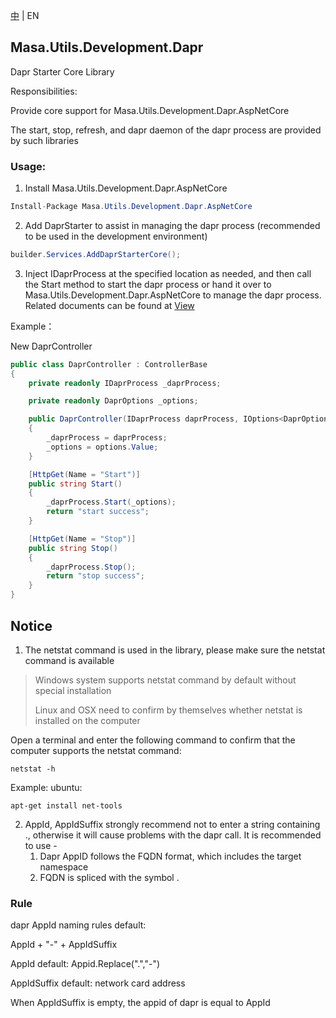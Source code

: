 [中](README.zh-CN.md) | EN

## Masa.Utils.Development.Dapr

Dapr Starter Core Library

Responsibilities:

Provide core support for Masa.Utils.Development.Dapr.AspNetCore

The start, stop, refresh, and dapr daemon of the dapr process are provided by such libraries

### Usage:

1. Install Masa.Utils.Development.Dapr.AspNetCore
``` C#
Install-Package Masa.Utils.Development.Dapr.AspNetCore
```

2. Add DaprStarter to assist in managing the dapr process (recommended to be used in the development environment)

``` C#
builder.Services.AddDaprStarterCore();
```

3. Inject IDaprProcess at the specified location as needed, and then call the Start method to start the dapr process or hand it over to Masa.Utils.Development.Dapr.AspNetCore to manage the dapr process. Related documents can be found at [View](../Masa.Utils.Development.Dapr.AspNetCore/README.md)

Example：

New DaprController

``` C# DaprController.cs
public class DaprController : ControllerBase
{
    private readonly IDaprProcess _daprProcess;

    private readonly DaprOptions _options;

    public DaprController(IDaprProcess daprProcess, IOptions<DaprOptions> options)
    {
        _daprProcess = daprProcess;
        _options = options.Value;
    }

    [HttpGet(Name = "Start")]
    public string Start()
    {
        _daprProcess.Start(_options);
        return "start success";
    }

    [HttpGet(Name = "Stop")]
    public string Stop()
    {
        _daprProcess.Stop();
        return "stop success";
    }
}
```

## Notice

1. The netstat command is used in the library, please make sure the netstat command is available

> Windows system supports netstat command by default without special installation
>
> Linux and OSX need to confirm by themselves whether netstat is installed on the computer

Open a terminal and enter the following command to confirm that the computer supports the netstat command:

````
netstat -h
````

Example: ubuntu:

````
apt-get install net-tools
````

2. AppId, AppIdSuffix strongly recommend not to enter a string containing ., otherwise it will cause problems with the dapr call. It is recommended to use -
    1. Dapr AppID follows the FQDN format, which includes the target namespace
    2. FQDN is spliced with the symbol .

### Rule

dapr AppId naming rules default:

AppId + "-" + AppIdSuffix

AppId default: Appid.Replace(".","-")

AppIdSuffix default: network card address

When AppIdSuffix is empty, the appid of dapr is equal to AppId

